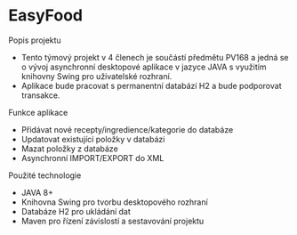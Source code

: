 # EasyFood
Popis projektu
- Tento týmový projekt v 4 členech je součástí předmětu PV168 a jedná se o vývoj asynchronní desktopové aplikace v jazyce JAVA s využitím knihovny Swing pro uživatelské rozhraní.
- Aplikace bude pracovat s permanentní databází H2 a bude podporovat transakce.

Funkce aplikace
- Přidávat nové recepty/ingredience/kategorie do databáze
- Updatovat existující položky v databázi
- Mazat položky z databáze
- Asynchronní IMPORT/EXPORT do XML

Použité technologie
- JAVA 8+
- Knihovna Swing pro tvorbu desktopového rozhraní
- Databáze H2 pro ukládání dat
- Maven pro řízení závislostí a sestavování projektu
